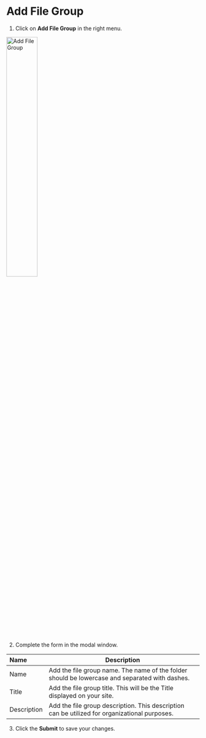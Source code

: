 # Add File Group 

1. Click on **Add File Group** in the right menu.

<p><img src="../../../../../images/folders/add-file-group.jpg" alt="Add File Group" style="width: 40%;"></p>

2. Complete the form in the modal window.

**Name** | **Description**
:--- | ---
Name | Add the file group name. The name of the folder should be lowercase and separated with dashes.
Title | Add the file group title. This will be the Title displayed on your site. 
Description | Add the file group description. This description can be utilized for organizational purposes.

3. Click the **Submit** to save your changes.